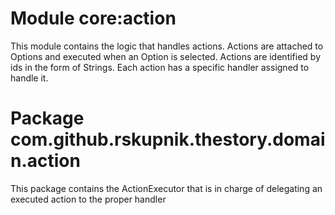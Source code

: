 # Module core:action

This module contains the logic that handles actions. Actions are attached to Options and executed when an Option is 
selected. Actions are identified by ids in the form of Strings. Each action has a specific handler assigned to handle it.

# Package com.github.rskupnik.thestory.domain.action

This package contains the ActionExecutor that is in charge of delegating an executed action to the proper handler
